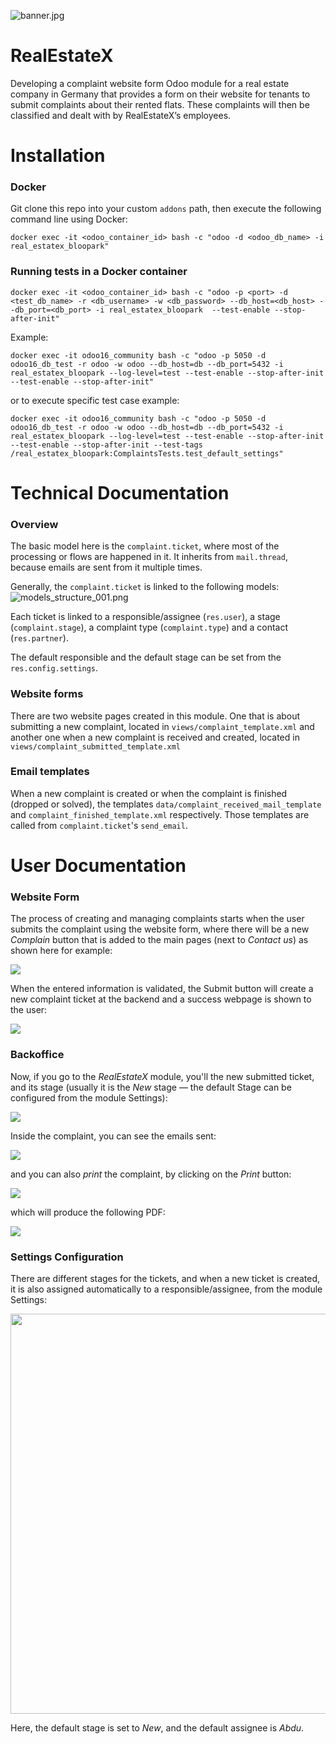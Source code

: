 ![banner.jpg](static/description/banner.jpg)


RealEstateX
=======================
Developing a complaint website form Odoo module for a real estate company in Germany that provides
a form on their website for tenants to submit complaints about their rented flats.
These complaints will then be classified and dealt with by RealEstateX’s employees.


Installation
=======================

### Docker
Git clone this repo into your custom `addons` path, then execute the following command line
using Docker:
```docker
docker exec -it <odoo_container_id> bash -c "odoo -d <odoo_db_name> -i real_estatex_bloopark"
```

### Running tests in a Docker container

```docker
docker exec -it <odoo_container_id> bash -c "odoo -p <port> -d <test_db_name> -r <db_username> -w <db_password> --db_host=<db_host> --db_port=<db_port> -i real_estatex_bloopark  --test-enable --stop-after-init"
```
Example:

```docker
docker exec -it odoo16_community bash -c "odoo -p 5050 -d odoo16_db_test -r odoo -w odoo --db_host=db --db_port=5432 -i real_estatex_bloopark --log-level=test --test-enable --stop-after-init --test-enable --stop-after-init"
```
or to execute specific test case example:
```docker
docker exec -it odoo16_community bash -c "odoo -p 5050 -d odoo16_db_test -r odoo -w odoo --db_host=db --db_port=5432 -i real_estatex_bloopark --log-level=test --test-enable --stop-after-init --test-enable --stop-after-init --test-tags /real_estatex_bloopark:ComplaintsTests.test_default_settings"
```

Technical Documentation
=======================
### Overview

The basic model here is the `complaint.ticket`, where most of the processing or flows are happened in it.
It inherits from `mail.thread`, because emails are sent from it multiple times.

Generally, the `complaint.ticket` is linked to the following models:
![models_structure_001.png](docs/models_structure/models_structure_001.png)

Each ticket is linked to a responsible/assignee (`res.user`), a stage (`complaint.stage`), a complaint type (`complaint.type`) 
and a contact (`res.partner`).

The default responsible and the default stage can be set from the `res.config.settings`.

### Website forms

There are two website pages created in this module. One that is about submitting a new complaint,
located in `views/complaint_template.xml` and another one when a new complaint is received and created,
located in `views/complaint_submitted_template.xml`


### Email templates

When a new complaint is created or when the complaint is finished (dropped or solved), the templates 
`data/complaint_received_mail_template` and `complaint_finished_template.xml` respectively.
Those templates are called from `complaint.ticket`'s `send_email`.



User Documentation
=======================

### Website Form
The process of creating and managing complaints starts when the user submits the complaint
using the website form, where there will be a new _Complain_ button that is added to the main pages (next to _Contact us_)
as shown here for example:

<img src="docs/website_complaint_button.png">


When the entered information is validated, the Submit button will create a new complaint ticket
at the backend and a success webpage is shown to the user:

<img src="docs/website_complaint_success.png">

### Backoffice

Now, if you go to the _RealEstateX_ module, you'll the new submitted ticket, and its stage (usually it is
the _New_ stage — the default Stage can be configured from the module Settings):

<img src="docs/real_estatex_main.png">

Inside the complaint, you can see the emails sent:

<img src="docs/complaint_emails.png">

and you can also _print_ the complaint, by clicking on the _Print_ button:

<img src="docs/complaint_print.png">

which will produce the following PDF:

<img src="docs/complaint_printed.png">

### Settings Configuration

There are different stages for the tickets, and when a new ticket is created, it is 
also assigned automatically to a responsible/assignee, from the module Settings:

<img src="docs/settings_default_stage_responsible.png" width="640">

Here, the default stage is set to _New_, and the default assignee is _Abdu_.

